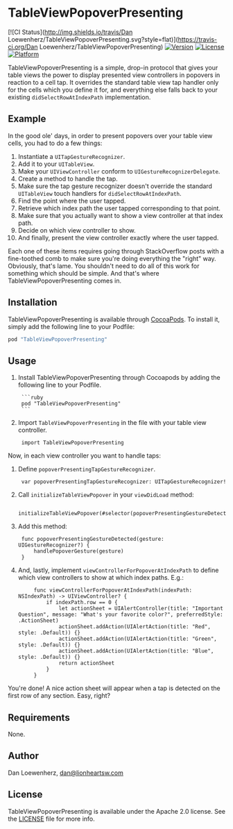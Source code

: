 # TableViewPopoverPresenting

[![CI Status](http://img.shields.io/travis/Dan Loewenherz/TableViewPopoverPresenting.svg?style=flat)](https://travis-ci.org/Dan Loewenherz/TableViewPopoverPresenting)
[![Version](https://img.shields.io/cocoapods/v/TableViewPopoverPresenting.svg?style=flat)](http://cocoapods.org/pods/TableViewPopoverPresenting)
[![License](https://img.shields.io/cocoapods/l/TableViewPopoverPresenting.svg?style=flat)](http://cocoapods.org/pods/TableViewPopoverPresenting)
[![Platform](https://img.shields.io/cocoapods/p/TableViewPopoverPresenting.svg?style=flat)](http://cocoapods.org/pods/TableViewPopoverPresenting)

TableViewPopoverPresenting is a simple, drop-in protocol that gives your table views the power to display presented view controllers in popovers in reaction to a cell tap. It overrides the standard table view tap handler only for the cells which you define it for, and everything else falls back to your existing `didSelectRowAtIndexPath` implementation.

## Example

In the good ole' days, in order to present popovers over your table view cells, you had to do a few things:

1. Instantiate a `UITapGestureRecognizer`.
2. Add it to your `UITableView`.
3. Make your `UIViewController` conform to `UIGestureRecognizerDelegate`.
4. Create a method to handle the tap.
5. Make sure the tap gesture recognizer doesn't override the standard `UITableView` touch handlers for `didSelectRowAtIndexPath`.
6. Find the point where the user tapped.
7. Retrieve which index path the user tapped corresponding to that point.
8. Make sure that you actually want to show a view controller at that index path.
9. Decide on which view controller to show.
10. And finally, present the view controller exactly where the user tapped.

Each one of these items requires going through StackOverflow posts with a fine-toothed comb to make sure you're doing everything the "right" way. Obviously, that's lame. You shouldn't need to do all of this work for something which should be simple. And that's where TableViewPopoverPresenting comes in.

## Installation

TableViewPopoverPresenting is available through [CocoaPods](http://cocoapods.org). To install
it, simply add the following line to your Podfile:

```ruby
pod "TableViewPopoverPresenting"
```

## Usage

1. Install TableViewPopoverPresenting through Cocoapods by adding the following line to your Podfile.

        ```ruby
        pod "TableViewPopoverPresenting"
        ```

2. Import `TableViewPopoverPresenting` in the file with your table view controller.

        import TableViewPopoverPresenting

Now, in each view controller you want to handle taps:

1. Define `popoverPresentingTapGestureRecognizer`.

        var popoverPresentingTapGestureRecognizer: UITapGestureRecognizer!

2. Call `initializeTableViewPopover` in your `viewDidLoad` method:

        initializeTableViewPopover(#selector(popoverPresentingGestureDetected(_:)))

3. Add this method:

        func popoverPresentingGestureDetected(gesture: UIGestureRecognizer?) {
            handlePopoverGesture(gesture)
        }

4. And, lastly, implement `viewControllerForPopoverAtIndexPath` to define which view controllers to show at which index paths. E.g.:

            func viewControllerForPopoverAtIndexPath(indexPath: NSIndexPath) -> UIViewController? {
                if indexPath.row == 0 {
                    let actionSheet = UIAlertController(title: "Important Question", message: "What's your favorite color?", preferredStyle: .ActionSheet)
                    actionSheet.addAction(UIAlertAction(title: "Red", style: .Default)) {}
                    actionSheet.addAction(UIAlertAction(title: "Green", style: .Default)) {}
                    actionSheet.addAction(UIAlertAction(title: "Blue", style: .Default)) {}
                    return actionSheet
                }
            }

You're done! A nice action sheet will appear when a tap is detected on the first row of any section. Easy, right?

## Requirements

None.

## Author

Dan Loewenherz, dan@lionheartsw.com

## License

TableViewPopoverPresenting is available under the Apache 2.0 license. See the [LICENSE](LICENSE) file for more info.
